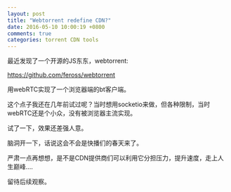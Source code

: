 ```yaml
---
layout: post
title: "Webtorrent redefine CDN?"
date: 2016-05-10 10:00:19 +0800
comments: true
categories: torrent CDN tools
---
```


最近发现了一个开源的JS东东，webtorrent:

https://github.com/feross/webtorrent


用webRTC实现了一个浏览器端的bt客户端。

这个点子我还在几年前试过呢？当时想用socketio来做，但各种限制，当时webRTC还是个小众，没有被浏览器主流实现。

试了一下，效果还差强人意。

脑洞开一下，话说这会不会是快播们的春天来了。

严肃一点再想想，是不是CDN提供商们可以利用它分担压力，提升速度，走上人生巅峰....

留待后续观察。

